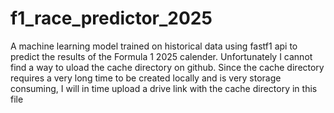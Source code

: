 # f1_race_predictor_2025
A machine learning model trained on historical data using fastf1 api to predict the results of the Formula 1 2025 calender.
Unfortunately I cannot find a way to uload the cache directory on github.
Since the cache directory requires a very long time to be created locally and is very storage consuming, I will in time upload a drive link with the cache directory in this file
